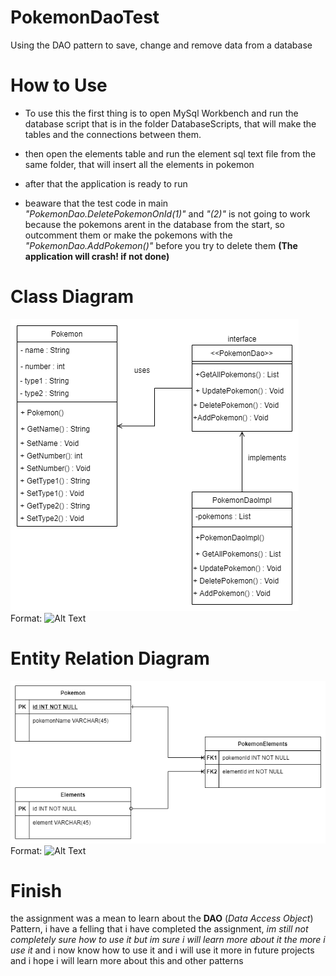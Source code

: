 # PokemonDaoTest
 Using the DAO pattern to save, change and remove data from a database

# How to Use
 - To use this the first thing is to open MySql Workbench and run the database script that is in the folder DatabaseScripts, that will make the tables and the connections between them.

 - then open the elements table and run the element sql text file from the same folder, that will insert all the elements in pokemon

 - after that the application is ready to run 
 - beaware that the test code in main *"PokemonDao.DeletePokemonOnId(1)"* and *"(2)"* is not going to work because the pokemons arent in the database from the start, so outcomment them or make the pokemons with the *"PokemonDao.AddPokemon()"* before you try to delete them **(The application will crash! if not done)**
 
 # Class Diagram

![Class Diagram](/pokemonKD.png)
Format: ![Alt Text](url)

# Entity Relation Diagram

 ![ER Diagram](/pokemonER.png)
Format: ![Alt Text](url)

# Finish
the assignment was a mean to learn about the **DAO** (*Data Access Object*) Pattern, i have a felling that i have completed the assignment, *im still not completely sure how to use it but im sure i will learn more about it the more i use it* and i now know how to use it and i will use it more in future projects and i hope i will learn more about this and other patterns
